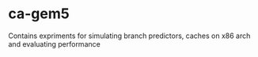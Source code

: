 # ca-gem5
Contains expriments for simulating branch predictors, caches on x86 arch and evaluating performance 
